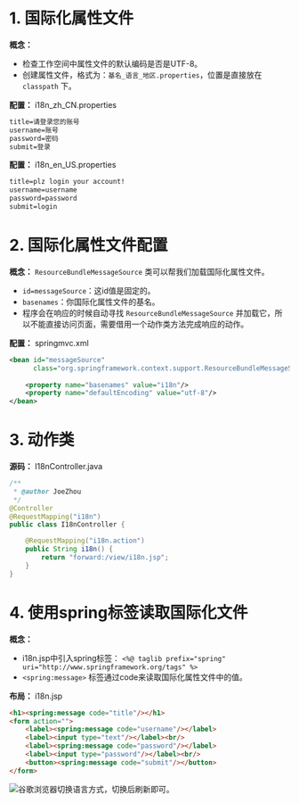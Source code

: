 # 1. 国际化属性文件

**概念：** 
- 检查工作空间中属性文件的默认编码是否是UTF-8。
- 创建属性文件，格式为：`基名_语言_地区.properties`，位置是直接放在 `classpath` 下。

**配置：** i18n_zh_CN.properties
```txt
title=请登录您的账号
username=账号
password=密码
submit=登录
```

**配置：** i18n_en_US.properties
```txt
title=plz login your account!
username=username
password=password
submit=login
```

# 2. 国际化属性文件配置

**概念：** `ResourceBundleMessageSource` 类可以帮我们加载国际化属性文件。
- `id=messageSource`：这id值是固定的。
- `basenames`：你国际化属性文件的基名。
- 程序会在响应的时候自动寻找 `ResourceBundleMessageSource` 并加载它，所以不能直接访问页面，需要借用一个动作类方法完成响应的动作。

**配置：** springmvc.xml
```xml
<bean id="messageSource" 
      class="org.springframework.context.support.ResourceBundleMessageSource">
    
    <property name="basenames" value="i18n"/>
    <property name="defaultEncoding" value="utf-8"/>
</bean>
```

# 3. 动作类

**源码：** I18nController.java
```java
/**
 * @author JoeZhou
 */
@Controller
@RequestMapping("i18n")
public class I18nController {

    @RequestMapping("i18n.action")
    public String i18n() {
        return "forward:/view/i18n.jsp";
    }
}
```

# 4. 使用spring标签读取国际化文件

**概念：** 
- i18n.jsp中引入spring标签：
`<%@ taglib prefix="spring" uri="http://www.springframework.org/tags" %>`
- `<spring:message>` 标签通过code来读取国际化属性文件中的值。

**布局：** i18n.jsp
```html
<h1><spring:message code="title"/></h1>
<form action="">
    <label><spring:message code="username"/></label>
    <label><input type="text"/></label><br/>
    <label><spring:message code="password"/></label>
    <label><input type="password"/></label><br/>
    <button><spring:message code="submit"/></button>
</form>
```

![](https://user-gold-cdn.xitu.io/2020/6/9/17298640079dd115?w=700&h=498&f=png&s=24431 "谷歌浏览器切换语言方式，切换后刷新即可。")
